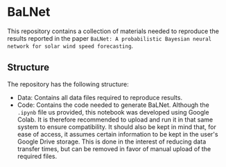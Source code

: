 # BaLNet

This repository contains a collection of materials needed to reproduce the results reported in the paper `BaLNet: A probabilistic Bayesian neural network for solar wind speed forecasting`.

## Structure

The repository has the following structure:

* Data: Contains all data files required to reproduce results.
* Code: Contains the code needed to generate BaLNet. Although the `.ipynb` file us provided, this notebook was developed using Google Colab. It is therefore recommended to upload and run it in that same system to ensure compatibility. It should also be kept in mind that, for ease of access, it assumes certain information to be kept in the user's Google Drive storage. This is done in the interest of reducing data transfer times, but can be removed in favor of manual upload of the required files.
